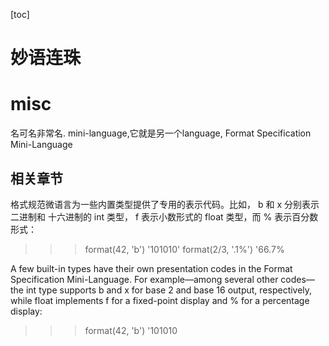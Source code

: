 [toc]
# 妙语连珠

# misc
名可名非常名. mini-language,它就是另一个language, 
Format Specification Mini-Language
## 相关章节
格式规范微语言为一些内置类型提供了专用的表示代码。比如， b 和 x 分别表示二进制和 十六进制的 int 类型， f 表示小数形式的 float 类型，而 % 表示百分数形式：
>>> format(42, 'b')
'101010'
>>> format(2/3, '.1%')
'66.7%

A few built-in types have their own presentation codes in the Format Specification Mini-Language. For example—among several other codes—the int type supports b and x for base 2 and base 16 output, respectively, while float implements f for a
fixed-point display and % for a percentage display:
>>> format(42, 'b')
'101010